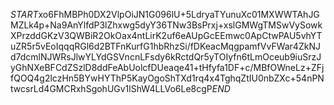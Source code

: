 $START$xo6FhMBPh0DX2VlpOiJN1G096lU+5LdryaTYunuXc01MXWWTAhJGMZLk4p+Na9AnYlfdP3lZhxwg5dyY36TNw3BsPrxj+xslGMWgTMSwVySowkXPrzddGKzV3QWBiR2OkOax4ntLirK2uf6eAUpGcEEmwc0ApCtwPAU5vhYTuZR5r5vEoIqqqRGl6d2BTFnKurfG1hbRhzSi/fDKeacMqgpamfVvFWar4ZkNJd7dcmlNJWRsJlwYLYdGSVncnLFsdy6kRctdQr5yTOIyfn6tLmOceub9iuSrzJyGhNXeBFCdZSzlD8ddFeAbUolcfDUeaqe41+tHfyfa1DF+c/MBfOWneLz+ZFjfQOQ4g2lczHn5BYwHYThP5KayOgoShTXd1rq4x4TghqZtIU0nbZXc+54nPNtwcsrLd4GMCRxhSgohUGv1lShW4LLVo6Le8cgP$END$